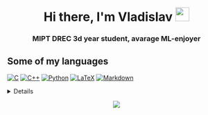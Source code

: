 <h1 align="center">Hi there, I'm Vladislav</a> 
<img src="https://github.com/blackcater/blackcater/raw/main/images/Hi.gif" height="32"/></h1>
<h3 align="center">MIPT DREC 3d year student, avarage ML-enjoyer </h3>

## Some of my languages
[![C](https://img.shields.io/badge/c-%2300599C.svg?style=for-the-badge&logo=c&logoColor=white)](https://github.com/ladnlav)
[![C++](https://img.shields.io/badge/c++-%2300599C.svg?style=for-the-badge&logo=c%2B%2B&logoColor=white)](https://github.com/ladnlav)
[![Python](https://img.shields.io/badge/python-3670A0?style=for-the-badge&logo=python&logoColor=ffdd54)](https://github.com/ladnlav)
[![LaTeX](https://img.shields.io/badge/latex-%23008080.svg?style=for-the-badge&logo=latex&logoColor=white)](https://github.com/ladnlav)
[![Markdown](https://img.shields.io/badge/markdown-%23000000.svg?style=for-the-badge&logo=markdown&logoColor=white)](https://github.com/ladnlav)



<details>
<p align="center">
  <a href="https://github.com/ladnlav">
    <img src="http://github-profile-summary-cards.vercel.app/api/cards/profile-details?username=ladnlav&theme=transparent" />
  </a>
  <a href="https://github.com/ladnlav">
    <img src="https://github-readme-streak-stats.herokuapp.com/?user=ladnlav&hide_border=true&card_width=338&theme=transparent" />
  </a>
  <a href="https://github.com/ladnlav">
    <img src="http://github-profile-summary-cards.vercel.app/api/cards/stats?username=ladnlav&theme=transparent" />
  </a>
  <a href="https://github.com/ladnlav">
    <img src="https://github-readme-stats.vercel.app/api/top-langs/?username=ladnlav&langs_count=10&exclude_repo=&hide=jupyter%20notebook,vim%20script,cmake,makefile,batchfile,emacs%20lisp,css,html&layout=default&card_width=699&hide_border=true&theme=transparent" />
  </a>
</p>
</details>

<p align="center">
  <a href="https://github.com/ladnlav">
    <img src="https://komarev.com/ghpvc/?username=ladnlav&color=blue&style=flat)" />
  </a>
</p>

<!--
**ladnlav/ladnlav** is a ✨ _special_ ✨ repository because its `README.md` (this file) appears on your GitHub profile.

Here are some ideas to get you started:

- 🔭 I’m currently working on ...
- 🌱 I’m currently learning ...
- 👯 I’m looking to collaborate on ...
- 🤔 I’m looking for help with ...
- 💬 Ask me about ...
- 📫 How to reach me: ...
- 😄 Pronouns: ...
- ⚡ Fun fact: ...
-->

